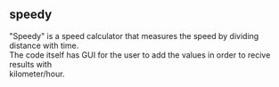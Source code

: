 ## speedy

"Speedy" is a speed calculator that measures the speed by dividing distance with time.  
The code itself has GUI for the user to add the values in order to recive results with  
kilometer/hour.
